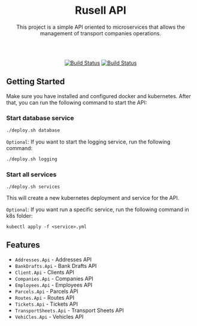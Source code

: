 <h1 align="center">Rusell API</h1>
<p align="center">This project is a simple API oriented to microservices that allows the management of transport companies operations.</p>
<br/>
<p align="center">
    <br/>
    <a href="https://github.com/cantte/Rusell.Api"><img src="https://github.com/cantte/Rusell.Api/actions/workflows/dotnet.yml/badge.svg" alt="Build Status" /></a>
    <a href="https://codecov.io/gh/cantte/Rusell.Api"><img src="https://codecov.io/gh/cantte/Rusell.Api/branch/main/graph/badge.svg?token=M4zDvKX10h" alt="Build Status" /></a>
</p>

## Getting Started

Make sure you have installed and configured docker and kubernetes. After that, you can run the following command to
start the API:

### Start database service

```bash
./deploy.sh database
```

`Optional`: If you want to start the logging service, run the following command:

```bash
./deploy.sh logging
```

### Start all services

```shell
./deploy.sh services
```

This will create a new kubernetes deployment and service for the API.

`Optional`: If you want run a specific service, run the following command in k8s folder:

```shell
kubectl apply -f <service>.yml
```

## Features

- `Addresses.Api` - Addresses API
- `BankDrafts.Api` - Bank Drafts API
- `Client.Api` - Clients API
- `Companies.Api` - Companies API
- `Employees.Api` - Employees API
- `Parcels.Api` - Parcels API
- `Routes.Api` - Routes API
- `Tickets.Api` - Tickets API
- `TransportSheets.Api` - Transport Sheets API
- `VehiCles.Api` - Vehicles API

